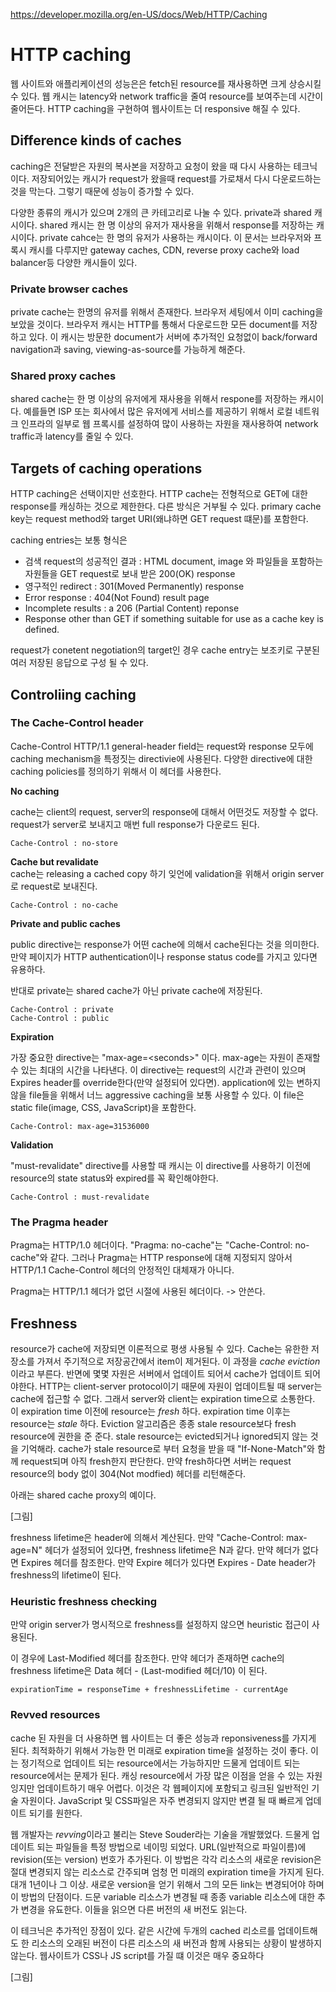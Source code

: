 https://developer.mozilla.org/en-US/docs/Web/HTTP/Caching

# HTTP caching
웹 사이트와 애플리케이션의 성능은은 fetch된 resource를 재사용하면 크게 상승시킬 수 있다. 웹 캐시는 latency와 network traffic을 줄여 resource를 보여주는데 시간이 줄어든다. HTTP caching을 구현하여 웹사이트는 더 responsive 해질 수 있다.

## Difference kinds of caches
caching은 전달받은 자원의 복사본을 저장하고 요청이 왔을 때 다시 사용하는 테크닉이다. 저장되어있는 캐시가 request가 왔을때 request를 가로채서 다시 다운로드하는 것을 막는다. 그렇기 때문에 성능이 증가할 수 있다.

다양한 종류의 캐시가 있으며 2개의 큰 카테고리로 나눌 수 있다. private과 shared 캐시이다. shared 캐시는 한 명 이상의 유저가 재사용을 위해서 response를 저장하는 캐시이다. private cahce는 한 명의 유저가 사용하는 캐시이다. 이 문서는 브라우저와 프록시 캐시를 다루지만 gateway caches, CDN, reverse proxy cache와 load balancer등 다양한 캐시들이 있다.

### Private browser caches
private cache는 한명의 유저를 위해서 존재한다. 브라우저 세팅에서 이미 caching을 보았을 것이다. 브라우저 캐시는 HTTP를 통해서 다운로드한 모든 document를 저장하고 있다. 이 캐시는 방문한 document가 서버에 추가적인 요청없이 back/forward navigation과 saving, viewing-as-source를 가능하게 해준다. 

### Shared proxy caches
shared cache는 한 명 이상의 유저에게 재사용을 위해서 respone를 저장하는 캐시이다. 예를들면 ISP 또는 회사에서 많은 유저에게 서비스를 제공하기 위해서 로컬 네트워크 인프라의 일부로 웹 프록시를 설정하여 많이 사용하는 자원을 재사용하여 network traffic과 latency를 줄일 수 있다.

## Targets of caching operations
HTTP caching은 선택이지만 선호한다. HTTP cache는 전형적으로 GET에 대한 response를 캐싱하는 것으로 제한한다. 다른 방식은 거부될 수 있다. primary cache key는 request method와 target URI(왜냐하면 GET request 떄문)를 포함한다.

caching entries는 보통 형식은
- 검색 request의 성공적인 결과 : HTML document, image 와 파일들을 포함하는 자원들을 GET request로 보내 받은 200(OK) response 
- 영구적인 redirect : 301(Moved Permanently) response
- Error response : 404(Not Found) result page
- Incomplete results : a 206 (Partial Content) reponse
- Response other than GET if something suitable for use as a cache key is defined.

request가 conetent negotiation의 target인 경우 cache entry는 보조키로 구분된 여러 저장된 응답으로 구성 될 수 있다.

## Controliing caching
### The Cache-Control header

Cache-Control HTTP/1.1 general-header field는 request와 response 모두에 caching mechanism을 특정짓는 directivie에 사용된다. 다양한 directive에 대한 caching policies를 정의하기 위해서 이 헤더를 사용한다.

**No caching**  

cache는 client의 request, server의 response에 대해서 어떤것도 저장할 수 없다. request가 server로 보내지고 매번 full response가 다운로드 된다.
```
Cache-Control : no-store
```
**Cache but revalidate**  
cache는 releasing a cached copy 하기 잊언에 validation을 위해서 origin server로 request로 보내진다.
```
Cache-Control : no-cache
```

**Private and public caches**

public directive는 response가 어떤 cache에 의해서 cache된다는 것을 의미한다. 만약 페이지가 HTTP authentication이나 response status code를 가지고 있다면 유용하다.

반대로 private는 shared cache가 아닌 private cache에 저장된다.
```
Cache-Control : private
Cache-Control : public
```

**Expiration**

가장 중요한 directive는 "max-age=\<seconds>" 이다. max-age는 자원이 존재할 수 있는 최대의 시간을 나타낸다. 이 directive는 request의 시간과 관련이 있으며 Expires header를 override한다(만약 설정되어 있다면). application에 있는 변하지 않을 file들을 위해서 너느 aggressive caching을 보통 사용할 수 있다. 이 file은 static file(image, CSS, JavaScript)을 포함한다.

```
Cache-Control: max-age=31536000
```

**Validation**

"must-revalidate" directive를 사용할 때 캐시는 이 directive를 사용하기 이전에 resource의 state status와 expired를 꼭 확인해야한다. 
```
Cache-Control : must-revalidate
```

### The Pragma header

Pragma는 HTTP/1.0 헤더이다. "Pragma: no-cache"는 "Cache-Control: no-cache"와 같다. 그러나 Pragma는 HTTP response에 대해 지정되지 않아서 HTTP/1.1 Cache-Control 헤더의 안정적인 대체재가 아니다.

Pragma는 HTTP/1.1 헤더가 없던 시절에 사용된 헤더이다. -> 안쓴다.

## Freshness
resource가 cache에 저장되면 이론적으로 평생 사용될 수 있다. Cache는 유한한 저장소를 가져서 주기적으로 저장공간에서 item이 제거된다. 이 과정을 *cache eviction* 이라고 부른다. 반면에 몇몇 자원은 서버에서 업데이트 되어서 cache가 업데이트 되어야한다. HTTP는 client-server protocol이기 때문에 자원이 업데이트될 때 server는 cache에 접근할 수 없다. 그래서 server와 client는 expiration time으로 소통한다. 이 expiration time 이전에 resource는 *fresh* 하다. expiration time 이후는 resource는 *stale* 하다. Eviction 알고리즘은 종종 stale resource보다 fresh resource에 권한을 준 준다. stale resource는 evicted되거나 ignored되지 않는 것을 기억해라. cache가 stale resource로 부터 요청을 받을 때 "If-None-Match"와 함께 request되며 아직 fresh한지 판단한다. 만약 fresh하다면 서버는 request resource의 body 없이 304(Not modfied) 헤더를 리턴해준다.

아래는 shared cache proxy의 예이다.

[그림]

freshness lifetime은 header에 의해서 계산된다. 만약 "Cache-Control: max-age=N" 헤더가 설정되어 있다면, freshness lifetime은 N과 같다. 만약 헤더가 없다면 Expires 헤더를 참조한다. 만약 Expire 헤더가 있다면 Expires - Date header가 freshness의 lifetime이 된다.

### Heuristic freshness checking

만약 origin server가 명시적으로 freshness를 설정하지 않으면 heuristic 접근이 사용된다.

이 경우에 Last-Modified 헤더를 참조한다. 만약 헤더가 존재하면 cache의 freshness lifetime은 Data 헤더 - (Last-modified 헤더/10) 이 된다.

```
expirationTime = responseTime + freshnessLifetime - currentAge
```

### Revved resources
cache 된 자원을 더 사용하면 웹 사이트는 더 좋은 성능과 reponsiveness를 가지게 된다. 최적화하기 위해서 가능한 먼 미래로 expiration time을 설정하는 것이 좋다. 이는 정기적으로 업데이트 되는 resource에서는 가능하지만 드물게 업데이트 되는 resource에서는 문제가 된다. 캐싱 resource에서 가장 많은 이점을 얻을 수 있는 자원잉지만 업데이트하기 매우 어렵다. 이것은 각 웹페이지에 포함되고 링크된 일반적인 기술 자원이다. JavaScript 및 CSS파일은 자주 변경되지 않지만 변결 될 때 빠르게 업데이트 되기를 원한다.

웹 개발자는 *revving*이라고 불리는 Steve Souder라는 기술을 개발했었다. 드물게 업데이트 되는 파일들을 특정 방법으로 네이밍 되었다. URL(일반적으로 파일이름)에 revision(또는 version) 번호가 추가된다. 이 방법은 각각 리소스의 새로운 revision은 절대 변경되지 않는 리소스로 간주되며 엄청 먼 미래의 expiration time을 가지게 된다. 대개 1년이나 그 이상. 새로운 version을 얻기 위해서 그의 모든 link는 변경되어야 하며 이 방법의 단점이다. 드문 variable 리소스가 변경될 때 종종 variable 리소스에 대한 추가 변경을 유됴한다. 이들을 읽으면 다른 버전의 새 버전도 읽는다.

이 테크닉은 추가적인 장점이 있다. 같은 시간에 두개의 cached 리소르를 업데이트해도 한 리소스의 오래된 버전이 다른 리소스의 새 버전과 함께 사용되는 상황이 발생하지 않는다. 웹사이트가 CSS나 JS script를 가질 떄 이것은 매우 중요하다 

[그림]

